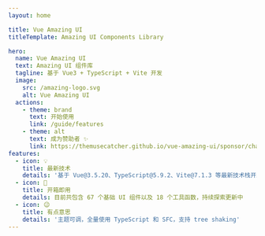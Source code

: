 ```yaml
---
layout: home

title: Vue Amazing UI
titleTemplate: Amazing UI Components Library

hero:
  name: Vue Amazing UI
  text: Amazing UI 组件库
  tagline: 基于 Vue3 + TypeScript + Vite 开发
  image:
    src: /amazing-logo.svg
    alt: Vue Amazing UI
  actions:
    - theme: brand
      text: 开始使用
      link: /guide/features
    - theme: alt
      text: 成为赞助者 ✨
      link: https://themusecatcher.github.io/vue-amazing-ui/sponsor/charge.html
features:
  - icon: 💡
    title: 最新技术
    details: '基于 Vue@3.5.20、TypeScript@5.9.2、Vite@7.1.3 等最新技术栈开发'
  - icon: 🚀
    title: 开箱即用
    details: 目前共包含 67 个基础 UI 组件以及 18 个工具函数，持续探索更新中
  - icon: 😉
    title: 有点意思
    details: '主题可调，全量使用 TypeScript 和 SFC，支持 tree shaking'
---
```


<GlobalElement hide-sponsor />

<script setup lang="ts">
import { onMounted } from 'vue'
import { fetchVersion, setLabel } from './.vitepress/utils/fetchVersion'
import pkg from '../package.json'

const dependencies = pkg.dependencies
const devDependencies = pkg.devDependencies
function getVersion (target: string): string {
  for (let name of Object.keys(dependencies)) {
    if (name === target) {
      return dependencies[name].replace('^', '')
    }
  }
  for (let name of Object.keys(devDependencies)) {
    if (name === target) {
      return devDependencies[name].replace('^', '')
    }
  }
  return ''
}
function fetchDesc () {
  const featureDetails: any = document.querySelector('div.VPFeatures.VPHomeFeatures > div.container > div.items :first-child > div.VPLink.no-icon.VPFeature .box > p.details')
  const developDesc = `基于 Vue@${getVersion('vue')}、TypeScript@${getVersion('typescript')}、Vite@${getVersion('vite')} 等最新技术栈开发`
  featureDetails.textContent = developDesc
}
onMounted(() => {
  setLabel(pkg.version)
  // fetchVersion()
  fetchDesc()
})
</script>
